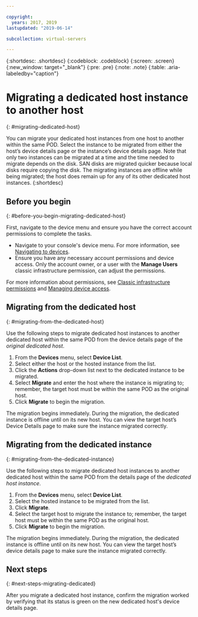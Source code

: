 ```yaml
---

copyright:
  years: 2017, 2019
lastupdated: "2019-06-14"

subcollection: virtual-servers

---
```


{:shortdesc: .shortdesc}
{:codeblock: .codeblock}
{:screen: .screen}
{:new_window: target="_blank"}
{:pre: .pre}
{:note: .note}
{:table: .aria-labeledby="caption"}


# Migrating a dedicated host instance to another host
{: #migrating-dedicated-host}

You can migrate your dedicated host instances from one host to another within the same POD. Select the instance to be migrated from either the host’s device details page or the instance’s device details page. Note that only two instances can be migrated at a time and the time needed to migrate depends on the disk. SAN disks are migrated quicker because local disks require copying the disk. The migrating instances are offline while being migrated; the host does remain up for any of its other dedicated host instances.
{:shortdesc}

## Before you begin
{: #before-you-begin-migrating-dedicated-host}

First, navigate to the device menu and ensure you have the correct account permissions to complete the tasks.

* Navigate to your console's device menu. For more information, see [Navigating to devices](/docs/virtual-servers?topic=virtual-servers-navigating-devices).
* Ensure you have any necessary account permissions and device access. Only the account owner, or a user with the **Manage Users** classic infrastructure permission, can adjust the permissions.

For more information about permissions, see [Classic infrastructure permissions](/docs/account?topic=account-infrapermission) and [Managing device access](/docs/virtual-servers?topic=virtual-servers-managing-device-access).

## Migrating from the dedicated host
{: #migrating-from-the-dedicated-host}

Use the following steps to migrate dedicated host instances to another dedicated host within the same POD from the device details page of the *original dedicated host*. 

1. From the **Devices** menu, select **Device List**.
2. Select either the host or the hosted instance from the list.
3. Click the **Actions** drop-down list next to the dedicated instance to be migrated.
4. Select **Migrate** and enter the host where the instance is migrating to; remember, the target host must be within the same POD as the original host.
5. Click **Migrate** to begin the migration. 

The migration begins immediately. During the migration, the dedicated instance is offline until on its new host. You can view the target host’s Device Details page to make sure the instance migrated correctly.

## Migrating from the dedicated instance
{: #migrating-from-the-dedicated-instance}

Use the following steps to migrate dedicated host instances to another dedicated host within the same POD from the details page of the *dedicated host instance*.

1. From the **Devices** menu, select **Device List**.
2. Select the hosted instance to be migrated from the list.
3. Click **Migrate**.
4. Select the target host to migrate the instance to; remember, the target host must be within the same POD as the original host.
5. Click **Migrate** to begin the migration.

The migration begins immediately. During the migration, the dedicated instance is offline until on its new host. You can view the target host’s device details page to make sure the instance migrated correctly.

## Next steps
{: #next-steps-migrating-dedicated}

After you migrate a dedicated host instance, confirm the migration worked by verifying that its status is green on the new dedicated host's device details page.

